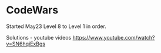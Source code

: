# CodeWars

Started May23  Level 8 to Level 1 in order.



Solutions - youtube videos
https://www.youtube.com/watch?v=SN6hqiExBgs











